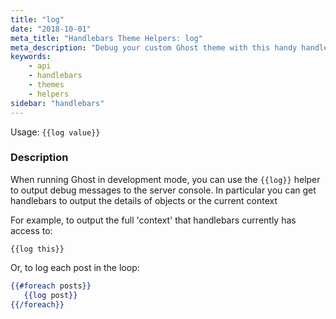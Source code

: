 ```yaml
---
title: "log"
date: "2018-10-01"
meta_title: "Handlebars Theme Helpers: log"
meta_description: "Debug your custom Ghost theme with this handy handlebars helper for Ghost theme developers ⚡️ Read more about Ghost themes!"
keywords:
    - api
    - handlebars
    - themes
    - helpers
sidebar: "handlebars"
---
```


Usage: `{{log value}}`

### Description

When running Ghost in development mode, you can use the `{{log}}` helper to output debug messages to the server console. In particular you can get handlebars to output the details of objects or the current context

For example, to output  the full 'context' that handlebars currently has access to:

`{{log this}}`

Or, to log each post in the loop:

```handlebars
{{#foreach posts}}
   {{log post}}
{{/foreach}}
```

